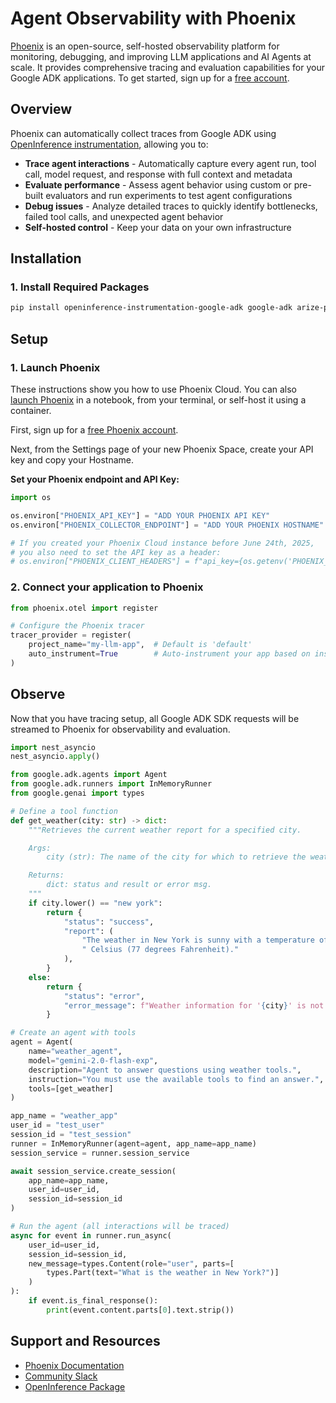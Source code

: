 # Agent Observability with Phoenix

[Phoenix](https://arize.com/docs/phoenix) is an open-source, self-hosted observability platform for monitoring, debugging, and improving LLM applications and AI Agents at scale. It provides comprehensive tracing and evaluation capabilities for your Google ADK applications. To get started, sign up for a [free account](https://phoenix.arize.com/). 


## Overview

Phoenix can automatically collect traces from Google ADK using [OpenInference instrumentation](https://github.com/Arize-ai/openinference/tree/main/python/instrumentation/openinference-instrumentation-google-adk), allowing you to:

- **Trace agent interactions** - Automatically capture every agent run, tool call, model request, and response with full context and metadata
- **Evaluate performance** - Assess agent behavior using custom or pre-built evaluators and run experiments to test agent configurations
- **Debug issues** - Analyze detailed traces to quickly identify bottlenecks, failed tool calls, and unexpected agent behavior
- **Self-hosted control** - Keep your data on your own infrastructure

## Installation

### 1. Install Required Packages

```bash
pip install openinference-instrumentation-google-adk google-adk arize-phoenix-otel
```

## Setup

### 1. Launch Phoenix

These instructions show you how to use Phoenix Cloud. You can also [launch Phoenix](https://arize.com/docs/phoenix/integrations/llm-providers/google-gen-ai/google-adk-tracing) in a notebook, from your terminal, or self-host it using a container. 


First, sign up for a [free Phoenix account](https://phoenix.arize.com/). 

Next, from the Settings page of your new Phoenix Space, create your API key and copy your Hostname. 

**Set your Phoenix endpoint and API Key:**

```python
import os

os.environ["PHOENIX_API_KEY"] = "ADD YOUR PHOENIX API KEY"
os.environ["PHOENIX_COLLECTOR_ENDPOINT"] = "ADD YOUR PHOENIX HOSTNAME"

# If you created your Phoenix Cloud instance before June 24th, 2025,
# you also need to set the API key as a header:
# os.environ["PHOENIX_CLIENT_HEADERS"] = f"api_key={os.getenv('PHOENIX_API_KEY')}"
```

### 2.  Connect your application to Phoenix

```python
from phoenix.otel import register

# Configure the Phoenix tracer
tracer_provider = register(
    project_name="my-llm-app",  # Default is 'default'
    auto_instrument=True        # Auto-instrument your app based on installed OI dependencies
)
```

## Observe

Now that you have tracing setup, all Google ADK SDK requests will be streamed to Phoenix for observability and evaluation.

```python
import nest_asyncio
nest_asyncio.apply()

from google.adk.agents import Agent
from google.adk.runners import InMemoryRunner
from google.genai import types

# Define a tool function
def get_weather(city: str) -> dict:
    """Retrieves the current weather report for a specified city.

    Args:
        city (str): The name of the city for which to retrieve the weather report.

    Returns:
        dict: status and result or error msg.
    """
    if city.lower() == "new york":
        return {
            "status": "success",
            "report": (
                "The weather in New York is sunny with a temperature of 25 degrees"
                " Celsius (77 degrees Fahrenheit)."
            ),
        }
    else:
        return {
            "status": "error",
            "error_message": f"Weather information for '{city}' is not available.",
        }

# Create an agent with tools
agent = Agent(
    name="weather_agent",
    model="gemini-2.0-flash-exp",
    description="Agent to answer questions using weather tools.",
    instruction="You must use the available tools to find an answer.",
    tools=[get_weather]
)

app_name = "weather_app"
user_id = "test_user"
session_id = "test_session"
runner = InMemoryRunner(agent=agent, app_name=app_name)
session_service = runner.session_service

await session_service.create_session(
    app_name=app_name,
    user_id=user_id,
    session_id=session_id
)

# Run the agent (all interactions will be traced)
async for event in runner.run_async(
    user_id=user_id,
    session_id=session_id,
    new_message=types.Content(role="user", parts=[
        types.Part(text="What is the weather in New York?")]
    )
):
    if event.is_final_response():
        print(event.content.parts[0].text.strip())
```

## Support and Resources
- [Phoenix Documentation](https://arize.com/docs/phoenix/integrations/llm-providers/google-gen-ai/google-adk-tracing)
- [Community Slack](https://arize-ai.slack.com/join/shared_invite/zt-11t1vbu4x-xkBIHmOREQnYnYDH1GDfCg#/shared-invite/email)
- [OpenInference Package](https://github.com/Arize-ai/openinference/tree/main/python/instrumentation/openinference-instrumentation-google-adk)
